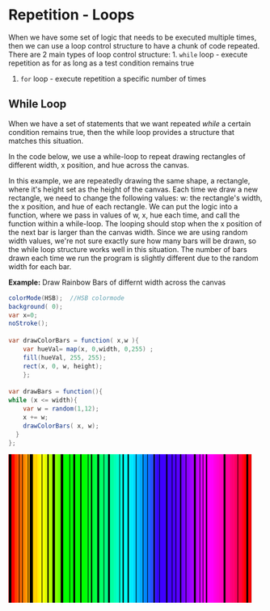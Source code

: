 # Repetition - Loops

When we have some set of logic that needs to be executed multiple times, then we can use a loop control structure to have a chunk of code repeated. There are 2 main types of loop control structure: 1. `while` loop - execute repetition as for as long as a test condition remains true

1. `for` loop   - execute repetition a specific number of times

## While Loop

When we have a set of statements that we want repeated _while_ a certain condition remains true, then the while loop provides a structure that matches this situation.

In the code below, we use a while-loop to repeat drawing rectangles of different width, x position, and hue across the canvas.

In this example, we are repeatedly drawing the same shape, a rectangle, where it's height set as the height of the canvas. Each time we draw a new rectangle, we need to change the following values: w: the rectangle's width, the x position, and hue of each rectangle. We can put the logic into a function, where we pass in values of w, x, hue each time, and call the function within a while-loop. The looping should stop when the x position of the next bar is larger than the canvas width. Since we are using random width values, we're not sure exactly sure how many bars will be drawn, so the while loop structure works well in this situation. The number of bars drawn each time we run the program is slightly different due to the random width for each bar.

**Example:** Draw Rainbow Bars of differnt width across the canvas

```java
colorMode(HSB);  //HSB colormode 
background( 0);
var x=0;
noStroke();

var drawColorBars = function( x,w ){
    var hueVal= map(x, 0,width, 0,255) ;
    fill(hueVal, 255, 255);
    rect(x, 0, w, height);
    };

var drawBars = function(){
while (x <= width){
    var w = random(1,12);
    x += w;
    drawColorBars( x, w);
  }
};
```

![](../.gitbook/assets/Screenshot%202017-10-23%2012.41.29.png)

